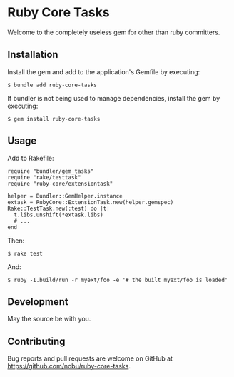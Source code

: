 # Ruby Core Tasks

Welcome to the completely useless gem for other than ruby committers.

## Installation

Install the gem and add to the application's Gemfile by executing:

    $ bundle add ruby-core-tasks

If bundler is not being used to manage dependencies, install the gem
by executing:

    $ gem install ruby-core-tasks

## Usage

Add to Rakefile:

    require "bundler/gem_tasks"
    require "rake/testtask"
    require "ruby-core/extensiontask"

    helper = Bundler::GemHelper.instance
    extask = RubyCore::ExtensionTask.new(helper.gemspec)
    Rake::TestTask.new(:test) do |t|
      t.libs.unshift(*extask.libs)
      # ...
    end

Then:

    $ rake test

And:

    $ ruby -I.build/run -r myext/foo -e '# the built myext/foo is loaded'

## Development

May the source be with you.

## Contributing

Bug reports and pull requests are welcome on GitHub at
https://github.com/nobu/ruby-core-tasks.

